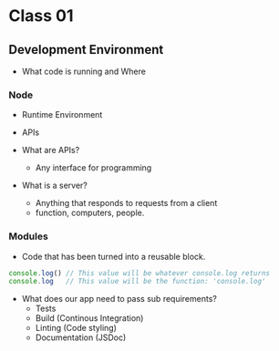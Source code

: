# Class 01

## Development Environment

- What code is running and Where


### Node
- Runtime Environment
- APIs

- What are APIs?
  - Any interface for programming

- What is a server?
  - Anything that responds to requests from a client
  - function, computers, people.

### Modules
- Code that has been turned into a reusable block.

```js
console.log() // This value will be whatever console.log returns
console.log   // This value will be the function: 'console.log'
```

- What does our app need to pass sub requirements?
  - Tests
  - Build (Continous Integration)
  - Linting (Code styling)
  - Documentation (JSDoc)